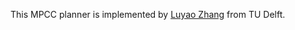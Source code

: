 This MPCC planner is implemented by [Luyao Zhang](https://sites.google.com/site/grammaticosergio/team) from TU Delft.